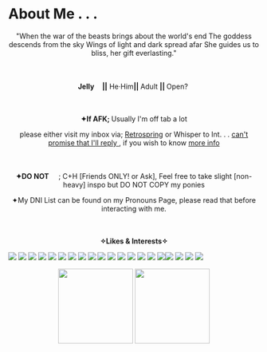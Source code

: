 # About Me . . . 
<p align="center"> "When the war of the beasts brings about the world's end The goddess descends from the sky Wings of light and dark spread afar She guides us to bliss, her gift everlasting."



<p align="center"> <br><br><b> <img src=https://wilardo.crd.co/assets/images/gallery18/e81edcc1.gif?v=587f0c5f height="16px">Jelly<img src=https://wilardo.crd.co/assets/images/gallery18/e81edcc1.gif?v=587f0c5f height="16px">||</b> He·Him<b>|| </b> Adult <b>|| </b> Open? <img src= https://64.media.tumblr.com/0001d0fcf46ac9a65182a167eb8cd4a1/03df6dfbf8efa529-88/s75x75_c1/ae0f8ef6be2f5eded42ef4e91d57de4c40c2fdba.gifv height="16px">

<p align="center"><br><br><b> ✦If AFK; </b> Usually I'm off tab a lot
 <p align="center"> please either visit my inbox via; <a href="https://retrospring.net/@StarberryJelly">Retrospring</a> or Whisper to Int. . . 
  <u>can't promise that I'll reply </u>, if you wish to know <a href="https://en.pronouns.page/@StarJelly">more info</a>
   
<p align="center"> <br><br><b> ✦DO NOT<img src=https://64.media.tumblr.com/fd3ebb8f4374f0ff470173bdf3720e21/e92e724d08501b36-d2/s75x75_c1/4c4bf1733ae1c5cdf39a7c8bc6614a42332a366f.gifv height="16px">  </b>; C+H [Friends ONLY! or Ask], Feel free to take slight [non- heavy] inspo but DO NOT COPY my ponies

 <p align="center"> ✦My DNI List can be found on my Pronouns Page, please read that before interacting with me.
  
<p align="center"> <br><br><b>✧Likes & Interests✧</b>

![](https://i.postimg.cc/KYvgpVpf/linkinpark2.gif) ![](https://i.postimg.cc/zBvXTY2m/iceninekills.gif) ![](https://i.postimg.cc/pL0drdkQ/slipknot2.gif) ![](https://external-media.spacehey.net/media/syJtJmuiA2VaOsB8qRyt1ukXthLYlx0r9zIoAR4sQqQE=/https://i.ibb.co/5WjvRxc/IMG-1568.gif) ![](https://y2k.neocities.org/blinkiez/newbatch/0UNAXwj.gif) ![](https://external-media.spacehey.net/media/syu0BCBow6z8MEf02wL0l_MJDz6l_PVEFbEa7W-tiK7M=/https://supplies.ju.mp/assets/images/gallery29/e9eb9582.gif) ![](https://i.ibb.co/xHgvGLC/IMG-5326.gif) ![](https://external-media.spacehey.net/media/stQqpcUOzZD1eSijsNvy56uBiim8pT-FCGeGAv2S8jIw=/http://cyber.dabamos.de/88x31/roxasbox.gif)  ![](https://external-media.spacehey.net/media/s4qkQ8yPF-qW56PSLZrwIbLiTv7DiKYf-VAxWVx2thRE=/http://cyber.dabamos.de/88x31/kh-confused-memories-88x31.gif)  ![](https://external-media.spacehey.net/media/sxdMJ2RMP5N1y9djjOtfXmGwPWIr-lFKkiatd5Esilik=/https://i.ibb.co/k09YQHj/IMG-7330.png) ![](https://galactixstar.neocities.org/Images/ba_stamp.png) ![](https://wangobangy.neocities.org/stamps/majima.jpg) ![](https://images-wixmp-ed30a86b8c4ca887773594c2.wixmp.com/f/be93560f-e4f7-42f6-80e6-64c923f09562/d2wh690-8e3009f4-9398-4cee-9370-1648929a70c8.gif?token=eyJ0eXAiOiJKV1QiLCJhbGciOiJIUzI1NiJ9.eyJpc3MiOiJ1cm46YXBwOjdlMGQxODg5ODIyNjQzNzNhNWYwZDQxNWVhMGQyNmUwIiwic3ViIjoidXJuOmFwcDo3ZTBkMTg4OTgyMjY0MzczYTVmMGQ0MTVlYTBkMjZlMCIsImF1ZCI6WyJ1cm46c2VydmljZTpmaWxlLmRvd25sb2FkIl0sIm9iaiI6W1t7InBhdGgiOiIvZi9iZTkzNTYwZi1lNGY3LTQyZjYtODBlNi02NGM5MjNmMDk1NjIvZDJ3aDY5MC04ZTMwMDlmNC05Mzk4LTRjZWUtOTM3MC0xNjQ4OTI5YTcwYzguZ2lmIn1dXX0.RP8GEdQVlD03eRdY_5ptmf3jWCUD9njivZJGFyZJJfk) ![](https://external-media.spacehey.net/media/sG_4AwYcobiSTODDiJ3hlbazCa7gz9q5C3-oPAfZKHjw=/https://y2k.neocities.org/stamps/tumblr_pi7cobtTob1xy0eh3o2_100.gif) ![](https://wilardo.crd.co/assets/images/gallery16/61942912.png?v=d19c95ca) ![](https://adriansblinkiecollection.neocities.org/stamps/k8.gif)![](https://external-media.spacehey.net/media/svb2FQkZ4ThdJX7M3Q1MKKKKFZlGnyYyJZnoIibuFEKU=/https://i.ibb.co/10Hk7Qs/IMG-1225.jpg) ![](https://external-media.spacehey.net/media/sEs282mb7NPeVY8Pdiumygq2MnsV-7N-Azl5PEjcCubM=/https://images-wixmp-ed30a86b8c4ca887773594c2.wixmp.com/f/73840eb6-eb3e-44a2-91de-2fbd46d79a3a/dtg8jc-4c289f57-231c-456a-bd22-fdd9bff099ad.jpg?token=eyJ0eXAiOiJKV1QiLCJhbGciOiJIUzI1NiJ9.eyJzdWIiOiJ1cm46YXBwOjdlMGQxODg5ODIyNjQzNzNhNWYwZDQxNWVhMGQyNmUwIiwiaXNzIjoidXJuOmFwcDo3ZTBkMTg4OTgyMjY0MzczYTVmMGQ0MTVlYTBkMjZlMCIsIm9iaiI6W1t7InBhdGgiOiJcL2ZcLzczODQwZWI2LWViM2UtNDRhMi05MWRlLTJmYmQ0NmQ3OWEzYVwvZHRnOGpjLTRjMjg5ZjU3LTIzMWMtNDU2YS1iZDIyLWZkZDliZmYwOTlhZC5qcGcifV1dLCJhdWQiOlsidXJuOnNlcnZpY2U6ZmlsZS5kb3dubG9hZCJdfQ.NVXAlUdIO_uN2IDrNPhVbnfzzI0WjQM_Jj0ykLjuHkQ) ![](https://hauntedmansion.crd.co/assets/images/gallery08/7d7fa460_original.gif?v=e93c3756) ![](https://external-media.spacehey.net/media/sXhcvrgfYLOrtT8w54VK2EGwUUlfPmbe5-AFRuKafKQs=/https://supplies.ju.mp/assets/images/gallery01/4818a6e8.jpg?v=6a50b904) 


<p <p align="center"> <img src=https://img.atwiki.jp/spriteedits/attach/12/2279/KOF94_Dante.gif height="150px">  <img src=https://img.atwiki.jp/spriteedits/attach/12/2277/KOF94_Cloud_Strife.gif height="150px"> 
